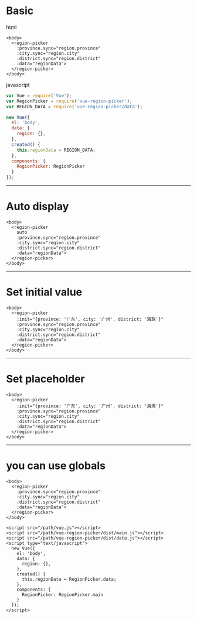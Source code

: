 <script type="text/javascript" src="http://cdnjs.cloudflare.com/ajax/libs/vue/1.0.12/vue.min.js"></script>
<script type="text/javascript" src="https://cdn.rawgit.com/QingWei-Li/vue-region-picker/master/dist/main.js"></script>
<script type="text/javascript" src="https://cdn.rawgit.com/QingWei-Li/vue-region-picker/master/dist/data.js"></script>
<link rel="stylesheet" href="stylesheets/github-light.css">

# Basic

html

```vue
<body>
  <region-picker
    :province.sync="region.province"
    :city.sync="region.city"
    :district.sync="region.district"
    :data="regionData">
  </region-picker>
</body>
```

javascript

```javascript
var Vue = require('Vue');
var RegionPicker = require('vue-region-picker');
var REGION_DATA = require('vue-region-picker/data');

new Vue({
  el: 'body',
  data: {
    region: {},
  },
  created() {
    this.regionData = REGION_DATA;
  },
  components: {
    RegionPicker: RegionPicker
  }
});
```

<demo1>
  <region-picker
    :province.sync="region.province"
    :city.sync="region.city"
    :district.sync="region.district"
    :data="regionData">
  </region-picker>
</demo1>

<script>
new Vue({
  el: 'demo1',
  data: {
    region: {},
  },
  created() {
    this.regionData = RegionPicker.data;
  },
  components: {
    RegionPicker: RegionPicker.main
  }
});
</script>

-------------

# Auto display
```vue
<body>
  <region-picker
    auto
    :province.sync="region.province"
    :city.sync="region.city"
    :district.sync="region.district"
    :data="regionData">
  </region-picker>
</body>
```

<demo2>
  <region-picker
    auto
    :province.sync="region.province"
    :city.sync="region.city"
    :district.sync="region.district"
    :data="regionData">
  </region-picker>
</demo2>

<script>
new Vue({
  el: 'demo2',
  data: {
    region: {},
  },
  created() {
    this.regionData = RegionPicker.data;
  },
  components: {
    RegionPicker: RegionPicker.main
  }
});
</script>


----------

# Set initial value
```vue
<body>
  <region-picker
    :init="{province: '广东', city: '广州', district: '海珠'}"
    :province.sync="region.province"
    :city.sync="region.city"
    :district.sync="region.district"
    :data="regionData">
  </region-picker>
</body>
```

<demo3>
  <region-picker
    :init="{province: '广东', city: '广州', district: '海珠'}"
    :province.sync="region.province"
    :city.sync="region.city"
    :district.sync="region.district"
    :data="regionData">
  </region-picker>
</demo3>

<script>
new Vue({
  el: 'demo3',
  data: {
    region: {},
  },
  created() {
    this.regionData = RegionPicker.data;
  },
  components: {
    RegionPicker: RegionPicker.main
  }
});
</script>

---------

# Set placeholder
```vue
<body>
  <region-picker
    :init="{province: '广东', city: '广州', district: '海珠'}"
    :province.sync="region.province"
    :city.sync="region.city"
    :district.sync="region.district"
    :data="regionData">
  </region-picker>
</body>
```

<demo4>
  <region-picker
    :placeholder="{province: '选择省份', city: '选择市', district: '选择地区'}"
    :province.sync="region.province"
    :city.sync="region.city"
    :district.sync="region.district"
    :data="regionData">
  </region-picker>
</demo4>

<script>
new Vue({
  el: 'demo4',
  data: {
    region: {},
  },
  created() {
    this.regionData = RegionPicker.data;
  },
  components: {
    RegionPicker: RegionPicker.main
  }
});
</script>

--------

# you can use globals

```vue
<body>
  <region-picker
    :province.sync="region.province"
    :city.sync="region.city"
    :district.sync="region.district"
    :data="regionData">
  </region-picker>
</body>

<script src="/path/vue.js"></script>
<script src="/path/vue-region-picker/dist/main.js"></script>
<script src="/path/vue-region-picker/dist/data.js"></script>
<script type="text/javascript">
  new Vue({
    el: 'body',
    data: {
      region: {},
    },
    created() {
      this.regionData = RegionPicker.data;
    },
    components: {
      RegionPicker: RegionPicker.main
    }
  });
</script>
```

